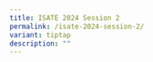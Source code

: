 ```yaml
---
title: ISATE 2024 Session 2
permalink: /isate-2024-session-2/
variant: tiptap
description: ""
---
```

